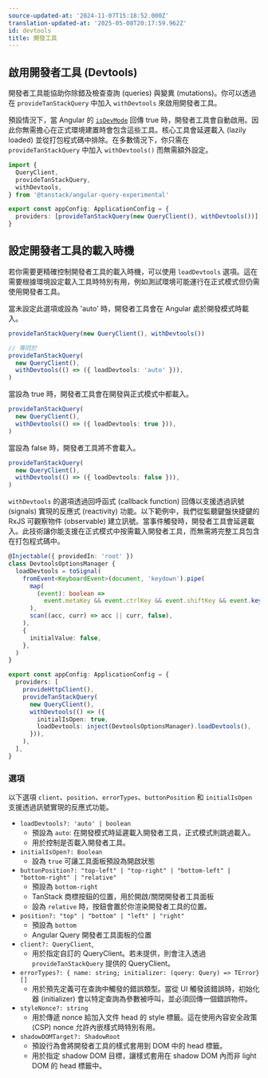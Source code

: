 ```yaml
---
source-updated-at: '2024-11-07T15:18:52.000Z'
translation-updated-at: '2025-05-08T20:17:59.962Z'
id: devtools
title: 開發工具
---
```


## 啟用開發者工具 (Devtools)

開發者工具能協助你除錯及檢查查詢 (queries) 與變異 (mutations)。你可以透過在 `provideTanStackQuery` 中加入 `withDevtools` 來啟用開發者工具。

預設情況下，當 Angular 的 [`isDevMode`](https://angular.dev/api/core/isDevMode) 回傳 true 時，開發者工具會自動啟用。因此你無需擔心在正式環境建置時會包含這些工具。核心工具會延遲載入 (lazily loaded) 並從打包程式碼中排除。在多數情況下，你只需在 `provideTanStackQuery` 中加入 `withDevtools()` 而無需額外設定。

```ts
import {
  QueryClient,
  provideTanStackQuery,
  withDevtools,
} from '@tanstack/angular-query-experimental'

export const appConfig: ApplicationConfig = {
  providers: [provideTanStackQuery(new QueryClient(), withDevtools())],
}
```

## 設定開發者工具的載入時機

若你需要更精確控制開發者工具的載入時機，可以使用 `loadDevtools` 選項。這在需要根據環境設定載入工具時特別有用，例如測試環境可能運行在正式模式但仍需使用開發者工具。

當未設定此選項或設為 'auto' 時，開發者工具會在 Angular 處於開發模式時載入。

```ts
provideTanStackQuery(new QueryClient(), withDevtools())

// 等同於
provideTanStackQuery(
  new QueryClient(),
  withDevtools(() => ({ loadDevtools: 'auto' })),
)
```

當設為 true 時，開發者工具會在開發與正式模式中都載入。

```ts
provideTanStackQuery(
  new QueryClient(),
  withDevtools(() => ({ loadDevtools: true })),
)
```

當設為 false 時，開發者工具將不會載入。

```ts
provideTanStackQuery(
  new QueryClient(),
  withDevtools(() => ({ loadDevtools: false })),
)
```

`withDevtools` 的選項透過回呼函式 (callback function) 回傳以支援透過訊號 (signals) 實現的反應式 (reactivity) 功能。以下範例中，我們從監聽鍵盤快捷鍵的 RxJS 可觀察物件 (observable) 建立訊號。當事件觸發時，開發者工具會延遲載入。此技術讓你能支援在正式模式中按需載入開發者工具，而無需將完整工具包含在打包程式碼中。

```ts
@Injectable({ providedIn: 'root' })
class DevtoolsOptionsManager {
  loadDevtools = toSignal(
    fromEvent<KeyboardEvent>(document, 'keydown').pipe(
      map(
        (event): boolean =>
          event.metaKey && event.ctrlKey && event.shiftKey && event.key === 'D',
      ),
      scan((acc, curr) => acc || curr, false),
    ),
    {
      initialValue: false,
    },
  )
}

export const appConfig: ApplicationConfig = {
  providers: [
    provideHttpClient(),
    provideTanStackQuery(
      new QueryClient(),
      withDevtools(() => ({
        initialIsOpen: true,
        loadDevtools: inject(DevtoolsOptionsManager).loadDevtools(),
      })),
    ),
  ],
}
```

### 選項

以下選項 `client`、`position`、`errorTypes`、`buttonPosition` 和 `initialIsOpen` 支援透過訊號實現的反應式功能。

- `loadDevtools?: 'auto' | boolean`
  - 預設為 `auto`: 在開發模式時延遲載入開發者工具，正式模式則跳過載入。
  - 用於控制是否載入開發者工具。
- `initialIsOpen?: Boolean`
  - 設為 `true` 可讓工具面板預設為開啟狀態
- `buttonPosition?: "top-left" | "top-right" | "bottom-left" | "bottom-right" | "relative"`
  - 預設為 `bottom-right`
  - TanStack 商標按鈕的位置，用於開啟/關閉開發者工具面板
  - 設為 `relative` 時，按鈕會置於你渲染開發者工具的位置。
- `position?: "top" | "bottom" | "left" | "right"`
  - 預設為 `bottom`
  - Angular Query 開發者工具面板的位置
- `client?: QueryClient`,
  - 用於指定自訂的 QueryClient。若未提供，則會注入透過 `provideTanStackQuery` 提供的 QueryClient。
- `errorTypes?: { name: string; initializer: (query: Query) => TError}[]`
  - 用於預先定義可在查詢中觸發的錯誤類型。當從 UI 觸發該錯誤時，初始化器 (initializer) 會以特定查詢為參數被呼叫，並必須回傳一個錯誤物件。
- `styleNonce?: string`
  - 用於傳遞 nonce 給加入文件 head 的 style 標籤。這在使用內容安全政策 (CSP) nonce 允許內嵌樣式時特別有用。
- `shadowDOMTarget?: ShadowRoot`
  - 預設行為會將開發者工具的樣式套用到 DOM 中的 head 標籤。
  - 用於指定 shadow DOM 目標，讓樣式套用在 shadow DOM 內而非 light DOM 的 head 標籤中。
